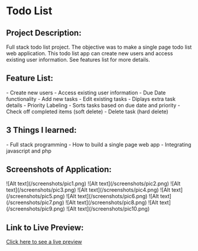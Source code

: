 <h1>Todo List</h1>

<h2>Project Description:</h2>
Full stack todo list project.  The objective was to make a single page todo list web application.
This todo list app can create new users and access existing user information.  See features list for
more details.

<h2>Feature List:</h2>
- Create new users
- Access existing user information
- Due Date functionality
- Add new tasks
- Edit existing tasks
- Diplays extra task details
- Priority Labeling
- Sorts tasks based on due date and priority
- Check off completed items (soft delete)
- Delete task (hard delete)

<h2>3 Things I learned:</h2>
 - Full stack programming
 - How to build a single page web app
 - Integrating javascript and php


<h2>Screenshots of Application:</h2>
   ![Alt text](/screenshots/pic1.png)
   ![Alt text](/screenshots/pic2.png)
   ![Alt text](/screenshots/pic3.png)
   ![Alt text](/screenshots/pic4.png)
   ![Alt text](/screenshots/pic5.png)
   ![Alt text](/screenshots/pic6.png)
   ![Alt text](/screenshots/pic7.png)
   ![Alt text](/screenshots/pic8.png)
   ![Alt text](/screenshots/pic9.png)
   ![Alt text](/screenshots/pic10.png)

<h2>Link to Live Preview:</h2>
<a href="http://alexmattingley.com/todo_list/" target="_blank">Click here to see a live preview</a>

